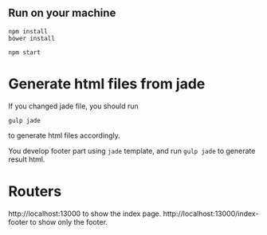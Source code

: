 ## Run on your machine
```
npm install
bower install

npm start
```

# Generate html files from jade
If you changed jade file, you should run 
```
gulp jade

```
to generate html files accordingly.

You develop footer part using `jade` template, and run `gulp jade` to generate result html.

# Routers
http://localhost:13000 to show the index page.
http://localhost:13000/index-footer to show only the footer.